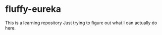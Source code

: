 # fluffy-eureka
This is a learning repository
Just trying to figure out what I can actually do here.
